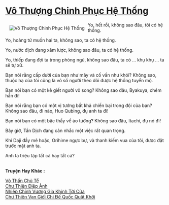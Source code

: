 <a href="https://truyenwiki.net/vo-thuong-chinh-phuc-he-thong.35594/" title="Vô Thượng Chinh Phục Hệ Thống"><h1>Vô Thượng Chinh Phục Hệ Thống</h1></a><div style="display:table"><img align="right" style="float: left; padding: 10px;" src="https://truyenwiki.net/a/img/str/src/35594.jpg" alt="Vô Thượng Chinh Phục Hệ Thống">Yo, hết rồi, không sao đâu, tôi có hệ thống.<p></p> Yo, hoàng tử muốn hại ta, không sao, ta có hệ thống.<p></p> Yo, nước địch đang xâm lược, không sao đâu, ta có hệ thống.<p></p> Yo, thiếp đang đợi ta trong phòng ngủ, không sao đâu, ta có ... khụ khụ ... ta sẽ tự xử.<p></p> Bạn nói rằng cấp dưới của bạn như mây và cố vấn như khói? Không sao, thuộc hạ của tôi cũng là vô số người theo dõi được hệ thống tuyển mộ.<p></p> Bạn nói bạn có một kẻ giết người vô song? Không sao đâu, Byakuya, chém hắn đi!<p></p> Bạn nói rằng bạn có một vị tướng bất khả chiến bại trong đội của bạn? Không sao đâu, đi nào, Huo Qubing, đụ anh ta đi!<p></p> Bạn nói bạn có một bậc thầy về ảo tưởng? Không sao đâu, Itachi, đụ nó đi!<p></p> Bây giờ, Tần Dịch đang cân nhắc một việc rất quan trọng.<p></p> Khi Daji đầy mê hoặc, Orihime ngực bự, và thanh kiếm vua của tôi, được đặt trước mặt anh ta.<p></p> Anh ta triệu tập tất cả hay tất cả?</div><p><br><b>Truyện Hay Khác :</b></p><a href="https://truyenwiki.net/vo-than-chu-te.36550/" alt="Võ Thần Chủ Tể">Võ Thần Chủ Tể</a><br/><a href="https://github.com/nownovels/topcv/tree/master/truyenhay/35611" alt="Chư Thiên Điệp Ảnh">Chư Thiên Điệp Ảnh</a><br/><a href="https://sangtacviet.wordpress.com/2020/10/22/nhiep-chinh-vuong-gia-khinh-toi-cua/" alt="Nhiếp Chính Vương Gia Khinh Tới Cửa">Nhiếp Chính Vương Gia Khinh Tới Cửa</a><br/><a href="https://github.com/nownovels/topcv/tree/master/truyenhay/36477" alt="Chư Thiên Vạn Giới Chi Đế Quốc Quật Khởi">Chư Thiên Vạn Giới Chi Đế Quốc Quật Khởi</a><br/>
